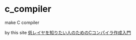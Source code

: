 # c_compiler
make C compiler

by this site [低レイヤを知りたい人のためのCコンパイラ作成入門](https://www.sigbus.info/compilerbook)
